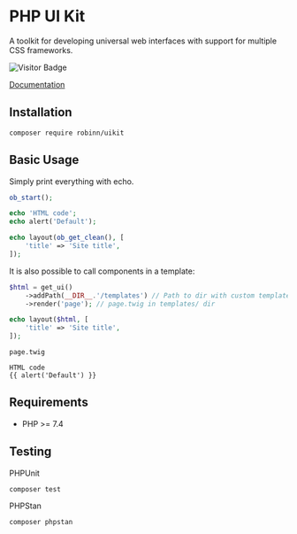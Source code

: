 # PHP UI Kit

A toolkit for developing universal web interfaces with support for multiple CSS frameworks.

![Visitor Badge](https://visitor-badge.laobi.icu/badge?page_id=RobiNN1.PHP-UI-Kit)

[Documentation](https://uikit.kelcak.com/)

## Installation

```
composer require robinn/uikit
```

## Basic Usage

Simply print everything with echo.

```php
ob_start();

echo 'HTML code';
echo alert('Default');

echo layout(ob_get_clean(), [
    'title' => 'Site title',
]);
```

It is also possible to call components in a template:

```php
$html = get_ui()
    ->addPath(__DIR__.'/templates') // Path to dir with custom templates
    ->render('page'); // page.twig in templates/ dir

echo layout($html, [
    'title' => 'Site title',
]);
```

`page.twig`

```twig
HTML code
{{ alert('Default') }}
```

## Requirements

- PHP >= 7.4

## Testing

PHPUnit

```
composer test
```

PHPStan

```
composer phpstan
```
